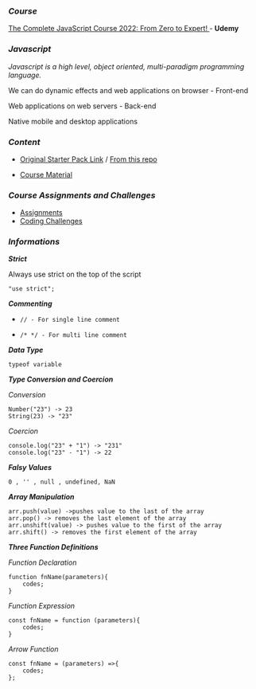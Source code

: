 ### **_Course_**

[The Complete JavaScript Course 2022: From Zero to Expert!
](https://cognizant.udemy.com/course/the-complete-javascript-course) - **Udemy**

### **_Javascript_**

_Javascript is a high level, object oriented, multi-paradigm programming language._

We can do dynamic effects and web applications on browser - Front-end

Web applications on web servers - Back-end

Native mobile and desktop applications

### **_Content_**

- [Original Starter Pack Link](https://github.com/jonasschmedtmann/complete-javascript-course) / [From this repo](../Javascript/complete-javascript-course-master/)

- [Course Material](../Javascript/course-material-v2.1/)

### **_Course Assignments and Challenges_**

- [Assignments](../Javascript/Assignments/)
- [Coding Challenges](../Javascript/Coding%20Challenges/)

### **_Informations_**

**_Strict_**

Always use strict on the top of the script

    "use strict";

**_Commenting_**

-     // - For single line comment

-     /* */ - For multi line comment

**_Data Type_**

    typeof variable

**_Type Conversion and Coercion_**

_Conversion_

    Number("23") -> 23
    String(23) -> "23"

_Coercion_

    console.log("23" + "1") -> "231"
    console.log("23" - "1") -> 22

**_Falsy Values_**

    0 , '' , null , undefined, NaN

**_Array Manipulation_**

    arr.push(value) ->pushes value to the last of the array
    arr.pop() -> removes the last element of the array
    arr.unshift(value) -> pushes value to the first of the array
    arr.shift() -> removes the first element of the array

**_Three Function Definitions_**

_Function Declaration_

    function fnName(parameters){
        codes;
    }

_Function Expression_

    const fnName = function (parameters){
        codes;
    }

_Arrow Function_

    const fnName = (parameters) =>{
        codes;
    };
